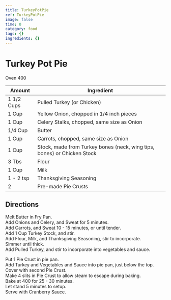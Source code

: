 ```yaml
---
title: TurkeyPotPie
ref: TurkeyPotPie
image: false
time: 0
category: food
tags: {}
ingredients: {}
---
```

# Turkey Pot Pie

Oven 400

|Amount | Ingredient|
|----|----|
1 1/2 Cups | Pulled Turkey (or Chicken)
1 Cup | Yellow Onion, chopped in 1/4 inch pieces
1 Cup | Celery Stalks, chopped, same size as Onion
1/4 Cup | Butter
1 Cup | Carrots, chopped, same size as Onion
1 Cup | Stock, made from Turkey bones (neck, wing tips, bones) or Chicken Stock
3 Tbs | Flour
1 Cup | Milk
1 - 2 tsp | Thanksgiving Seasoning 
2 | Pre-made Pie Crusts

## Directions

Melt Butter in Fry Pan.  
Add Onions and Celery, and Sweat for 5 minutes.  
Add Carrots, and Sweat 10 - 15 minutes, or until tender.  
Add 1 Cup Turkey Stock, and stir.  
Add Flour, Milk, and Thanksgiving Seasoning, stir to incorporate.  
Simmer until thick.  
Add Pulled Turkey, and stir to incorporate into vegetables and sauce.  

Put 1 Pie Crust in pie pan.  
Add Turkey and Vegetables and Sauce into pie pan, just below the top.  
Cover with second Pie Crust.  
Make 4 slits in Pie Crust to allow steam to escape during baking.  
Bake at 400 for 25 - 30 minutes.  
Let stand 5 minutes to setup.  
Serve with Cranberry Sauce.  



 

